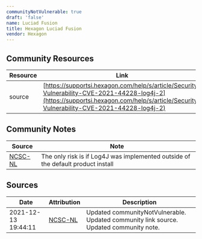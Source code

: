 ```yaml
---
communityNotVulnerable: true
draft: 'false'
name: Luciad Fusion
title: Hexagon Luciad Fusion
vendor: Hexagon
---
```



## Community Resources
| Resource | Link |
| --- | --- |
| source | [https://supportsi.hexagon.com/help/s/article/Security-Vulnerability-CVE-2021-44228-log4j-2](https://supportsi.hexagon.com/help/s/article/Security-Vulnerability-CVE-2021-44228-log4j-2) |

## Community Notes
| Source | Note |
| --- | --- |
| [NCSC-NL](https://github.com/NCSC-NL/log4shell/blob/main/software/README.md) | The only risk is if Log4J was implemented outside of the default product install |

## Sources
| Date | Attribution | Description |
| --- | --- | --- |
| 2021-12-13 19:44:11 | [NCSC-NL](https://github.com/NCSC-NL/log4shell/blob/main/software/README.md) | Updated communityNotVulnerable. Updated community link source. Updated community note.  |

